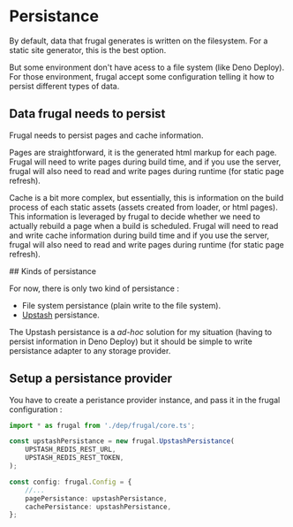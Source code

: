 # Persistance

By default, data that frugal generates is written on the filesystem. For a static site generator, this is the best option.

But some environment don't have acess to a file system (like Deno Deploy). For those environment, frugal accept some configuration telling it how to persist different types of data.

## Data frugal needs to persist

Frugal needs to persist pages and cache information.

Pages are straightforward, it is the generated html markup for each page. Frugal will need to write pages during build time, and if you use the server, frugal will also need to read and write pages during runtime (for static page refresh).

Cache is a bit more complex, but essentially, this is information on the build process of each static assets (assets created from loader, or html pages). This information is leveraged by frugal to decide whether we need to actually rebuild a page when a build is scheduled. Frugal will need to read and write cache information during build time and if you use the server, frugal will also need to read and write pages during runtime (for static page refresh).

## Kinds of persistance

For now, there is only two kind of persistance :

- File system persistance (plain write to the file system).
- [Upstash](https://upstash.com/) persistance.

The Upstash persistance is a _ad-hoc_ solution for my situation (having to persist information in Deno Deploy) but it should be simple to write persistance adapter to any storage provider.

## Setup a persistance provider

You have to create a peristance provider instance, and pass it in the frugal configuration :

```ts
import * as frugal from './dep/frugal/core.ts';

const upstashPersistance = new frugal.UpstashPersistance(
    UPSTASH_REDIS_REST_URL,
    UPSTASH_REDIS_REST_TOKEN,
);

const config: frugal.Config = {
    //...
    pagePersistance: upstashPersistance,
    cachePersistance: upstashPersistance,
};
```
